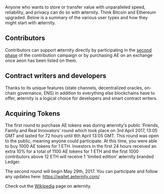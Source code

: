 Anyone who wants to store or transfer value with unparalleled speed, reliability, and privacy can do so with æternity. Think Bitcoin and Ethereum upgraded. Below is a summary of the various user types and how they might start with æternity.

## Contributors

Contributors can support æternity directly by participating in the [second phase](https://wallet.aeternity.com/) of the contribution campaign or by purchasing AE on an exchange once aeon has been listed on them.
 
## Contract writers and developers

Thanks to its unique features (state channels, decentralized oracles, on-chain governance, ENS) in addition to everything else blockchains have to offer, æternity is a logical choice for developers and smart contract writers.

## Acquiring Tokens

The first round to purchase AE tokens was during æternity's public 'Friends, Family and Real Innovators' round which took place on 3rd April 2017, 13:05 GMT and lasted for 72 hours until 6th April 13:05 GMT. This round was open to the public, meaning anyone could participate. At this time, you were able to buy 1000 AE tokens for 1 ETH. Investors in the first 24 hours received an extra 10% for a total of 1100 AE tokens for 1 ETH and the first 1000 contributors above 12 ETH will receive 1 'limited edition' æternity branded Ledger. 

The second round will begin May 29th, 2017. You can participate and follow any updates here: https://wallet.aeternity.com/


Check out the [Wikipedia](https://en.wikipedia.org/wiki/AEternity) page on æternity.
